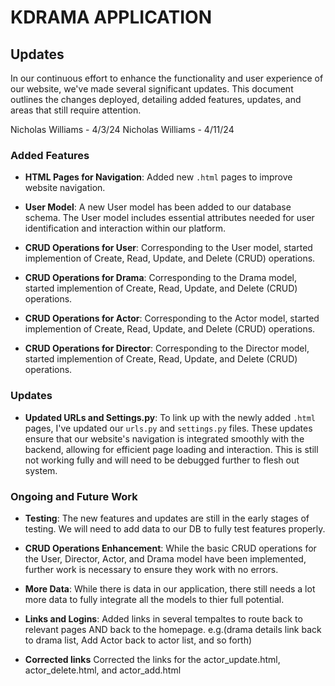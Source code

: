 # KDRAMA APPLICATION

## Updates

In our continuous effort to enhance the functionality and user experience of our website, we've made several significant updates. This document outlines the changes deployed, detailing added features, updates, and areas that still require attention.

Nicholas Williams - 4/3/24
Nicholas Williams - 4/11/24

### Added Features

- **HTML Pages for Navigation**: Added new `.html` pages to improve website navigation.

- **User Model**: A new User model has been added to our database schema. The User model includes essential attributes needed for user identification and interaction within our platform.

- **CRUD Operations for User**: Corresponding to the User model, started implemention of Create, Read, Update, and Delete (CRUD) operations.

- **CRUD Operations for Drama**: Corresponding to the Drama model, started implemention of Create, Read, Update, and Delete (CRUD) operations.

- **CRUD Operations for Actor**: Corresponding to the Actor model, started implemention of Create, Read, Update, and Delete (CRUD) operations.

- **CRUD Operations for Director**: Corresponding to the Director model, started implemention of Create, Read, Update, and Delete (CRUD) operations.

### Updates

- **Updated URLs and Settings.py**: To link up with the newly added `.html` pages, I've updated our `urls.py` and `settings.py` files. These updates ensure that our website's navigation is integrated smoothly with the backend, allowing for efficient page loading and interaction. This is still not working fully and will need to be debugged further to flesh out system.

### Ongoing and Future Work

- **Testing**: The new features and updates are still in the early stages of testing. We will need to add data to our DB to fully test features properly.

- **CRUD Operations Enhancement**: While the basic CRUD operations for the User, Director, Actor, and Drama model have been implemented, further work is necessary to ensure they work with no errors.

- **More Data**: While there is data in our application, there
still needs a lot more data to fully integrate all the models to thier full potential.

- **Links and Logins**: Added links in several tempaltes to route back to relevant pages AND back to the homepage.
e.g.(drama details link back to drama list, Add Actor back to actor list, and so forth)

- **Corrected links** Corrected the links for the actor_update.html, actor_delete.html, and actor_add.html
